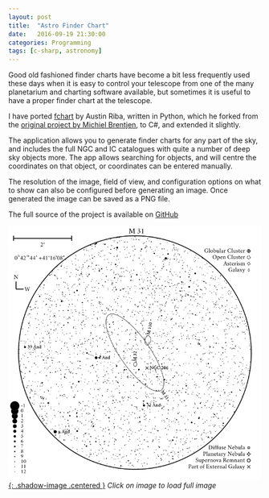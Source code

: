 ```yaml
---
layout: post
title:  "Astro Finder Chart"
date:   2016-09-19 21:30:00
categories: Programming
tags: [c-sharp, astronomy]
---
```


Good old fashioned finder charts have become a bit less frequently used these days when it is easy to control your telescope from one of the many planetarium and charting software available, but sometimes it is useful to have a proper finder chart at the telescope.

I have ported [fchart](https://github.com/Fingel/fchart) by Austin Riba, written in Python, which he forked from the [original project by Michiel Brentjen](https://www.astro.rug.nl/~brentjen/fchart.html), to C&#35;, and extended it slightly.

The application allows you to generate finder charts for any part of the sky, and includes the full NGC and IC catalogues with quite a number of deep sky objects more. The app allows searching for objects, and will centre the coordinates on that object, or coordinates can be entered manually. 
<!--more-->

The resolution of the image, field of view, and configuration options on what to show can also be configured before generating an image. Once generated the image can be saved as a PNG file.

The full source of the project is available on [GitHub](https://github.com/sjmeunier/astro-finder-chart)

[![Chart generated for M31](/assets/images/blog/astro-finder-chart-m31-small.png){: .shadow-image .centered }](/assets/images/blog/astro-finder-chart-m31.png)
_Click on image to load full image_